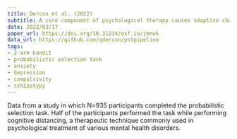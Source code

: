 ```yaml
---
title: Dercon et al. (2022)
subtitle: A core component of psychological therapy causes adaptive changes in computational learning mechanisms
date: 2022/03/17
paper_url: https://doi.org/10.31234/osf.io/jmnek
data_url: https://github.com/qdercon/pstpipeline
tags:
- 2-arm bandit
- probabilistic selection task
- anxiety
- depression
- compulsivity
- schizotypy
---
```


Data from a study in which N=935 participants completed the probabilistic selection task. Half of the participants performed the task while performing cognitive distancing, a therapeutic technique commonly used in psychological treatment of various mental health disorders.
